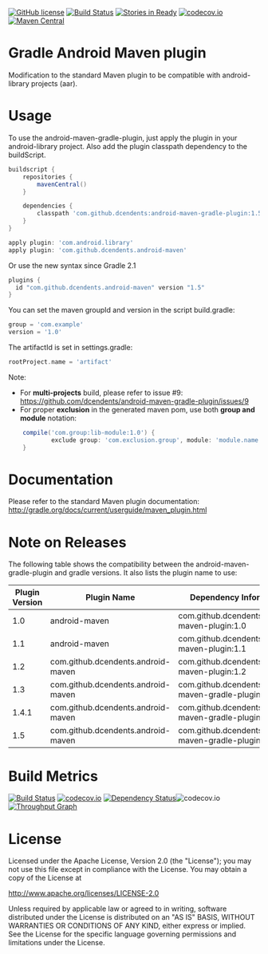 [![GitHub license](https://img.shields.io/github/license/dcendents/android-maven-gradle-plugin.svg)](http://www.apache.org/licenses/LICENSE-2.0.html)
[![Build Status](https://travis-ci.org/dcendents/android-maven-gradle-plugin.svg?branch=master)](https://travis-ci.org/dcendents/android-maven-gradle-plugin) 
[![Stories in Ready](https://badge.waffle.io/dcendents/android-maven-gradle-plugin.png?label=ready&title=Ready)](https://waffle.io/dcendents/android-maven-gradle-plugin) 
[![codecov.io](http://codecov.io/github/dcendents/android-maven-gradle-plugin/coverage.svg?branch=master)](http://codecov.io/github/dcendents/android-maven-gradle-plugin?branch=master)
[![Maven Central](https://img.shields.io/maven-central/v/com.github.dcendents/android-maven-gradle-plugin.svg)](http://search.maven.org/#search%7Cga%7C1%7Ca%3A%22android-maven-gradle-plugin%22)

Gradle Android Maven plugin
====================

Modification to the standard Maven plugin to be compatible with android-library projects (aar).


Usage
====================

To use the android-maven-gradle-plugin, just apply the plugin in your android-library project.
Also add the plugin classpath dependency to the buildScript.

```Groovy
buildscript {
	repositories {
		mavenCentral()
	}

	dependencies {
		classpath 'com.github.dcendents:android-maven-gradle-plugin:1.5'
	}
}

apply plugin: 'com.android.library'
apply plugin: 'com.github.dcendents.android-maven'
```

Or use the new syntax since Gradle 2.1

```Groovy
plugins {
  id "com.github.dcendents.android-maven" version "1.5"
}
```

You can set the maven groupId and version in the script build.gradle:
```Groovy
group = 'com.example'
version = '1.0'
```
	
The artifactId is set in settings.gradle:
```Groovy
rootProject.name = 'artifact'
```

Note: 
- For **multi-projects** build, please refer to issue #9: https://github.com/dcendents/android-maven-gradle-plugin/issues/9
- For proper **exclusion** in the generated maven pom, use both **group and module** notation:
```Groovy
	compile('com.group:lib-module:1.0') {
	        exclude group: 'com.exclusion.group', module: 'module.name'
    }
```
	
Documentation
====================

Please refer to the standard Maven plugin documentation: http://gradle.org/docs/current/userguide/maven_plugin.html


Note on Releases
====================

The following table shows the compatibility between the android-maven-gradle-plugin and gradle versions. It also lists the plugin name to use:

| Plugin Version | Plugin Name | Dependency Information | Gradle Version |
| ------------- | ----------- | ----------- | ----------- |
| 1.0 | android-maven | com.github.dcendents:android-maven-plugin:1.0 | 1.8+ |
| 1.1 | android-maven | com.github.dcendents:android-maven-plugin:1.1 | 1.12+ |
| 1.2 | com.github.dcendents.android-maven | com.github.dcendents:android-maven-plugin:1.2 | 2.2+ |
| 1.3 | com.github.dcendents.android-maven | com.github.dcendents:android-maven-gradle-plugin:1.3 | 2.4+ |
| 1.4.1 | com.github.dcendents.android-maven | com.github.dcendents:android-maven-gradle-plugin:1.4.1 | 2.14+ |
| 1.5 | com.github.dcendents.android-maven | com.github.dcendents:android-maven-gradle-plugin:1.5 | 3.0+ |


Build Metrics
====================

[![Build Status](https://travis-ci.org/dcendents/android-maven-gradle-plugin.svg?branch=master)](https://travis-ci.org/dcendents/android-maven-gradle-plugin) 
[![codecov.io](http://codecov.io/github/dcendents/android-maven-gradle-plugin/coverage.svg?branch=master)](http://codecov.io/github/dcendents/android-maven-gradle-plugin?branch=master)
[![Dependency Status](https://www.versioneye.com/user/projects/55b59b5c6537620017000023/badge.svg?style=flat)](https://www.versioneye.com/user/projects/55b59b5c6537620017000023)![codecov.io](http://codecov.io/github/dcendents/android-maven-gradle-plugin/branch.svg?branch=master)
[![Throughput Graph](https://graphs.waffle.io/dcendents/android-maven-gradle-plugin/throughput.svg)](https://waffle.io/dcendents/android-maven-gradle-plugin/metrics)

License
====================

Licensed under the Apache License, Version 2.0 (the "License");
you may not use this file except in compliance with the License.
You may obtain a copy of the License at

   http://www.apache.org/licenses/LICENSE-2.0

Unless required by applicable law or agreed to in writing, software
distributed under the License is distributed on an "AS IS" BASIS,
WITHOUT WARRANTIES OR CONDITIONS OF ANY KIND, either express or implied.
See the License for the specific language governing permissions and
limitations under the License.


